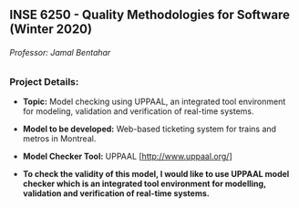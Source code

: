 ## INSE 6250 - Quality Methodologies for Software (Winter 2020)
###### Professor: Jamal Bentahar

### Project Details:
- **Topic:** Model checking using UPPAAL, an integrated tool environment for modeling, validation and verification of real-time systems.
- **Model to be developed:** Web-based ticketing system for trains and metros in Montreal.
- **Model Checker Tool:** UPPAAL [http://www.uppaal.org/]

- **To check the validity of this model, I would like to use UPPAAL model checker which is an integrated tool environment for modelling, validation and verification of real-time systems.**
